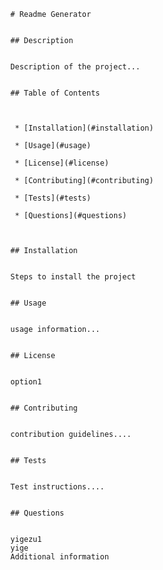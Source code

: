       # Readme Generator


      ## Description

  
      Description of the project...


      ## Table of Contents

  
      
       * [Installation](#installation)
       
       * [Usage](#usage)
       
       * [License](#license)
       
       * [Contributing](#contributing)
       
       * [Tests](#tests)
       
       * [Questions](#questions)
       


      ## Installation

  
      Steps to install the project


      ## Usage

  
      usage information...


      ## License

  
      option1


      ## Contributing

  
      contribution guidelines....


      ## Tests

  
      Test instructions....

      
      ## Questions

  
      yigezu1
      yige
      Additional information
      